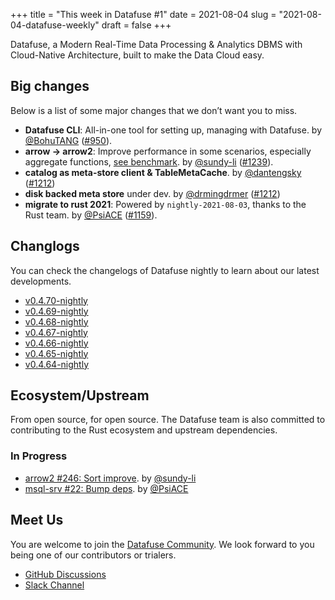 +++
title = "This week in Datafuse #1"
date = 2021-08-04
slug = "2021-08-04-datafuse-weekly"
draft = false
+++

Datafuse, a Modern Real-Time Data Processing & Analytics DBMS with Cloud-Native Architecture, built to make the Data Cloud easy.

## Big changes

Below is a list of some major changes that we don’t want you to miss.

- **Datafuse CLI**: All-in-one tool for setting up, managing with Datafuse. by [@BohuTANG](https://github.com/BohuTANG) ([#950](https://github.com/datafuselabs/datafuse/pull/950)).
- **arrow -> arrow2**: Improve performance in some scenarios, especially aggregate functions, [see benchmark](https://github.com/datafuselabs/datafuse/pull/1239#issuecomment-890861288). by [@sundy-li](https://github.com/sundy-li) ([#1239](https://github.com/datafuselabs/datafuse/pull/1239)).
- **catalog as meta-store client & TableMetaCache**. by [@dantengsky](https://github.com/dantengsky) ([#1212](https://github.com/datafuselabs/datafuse/pull/1212))
- **disk backed meta store** under dev. by [@drmingdrmer](https://github.com/drmingdrmer) ([#1212](https://github.com/datafuselabs/datafuse/pull/1248))
- **migrate to rust 2021**: Powered by `nightly-2021-08-03`, thanks to the Rust team. by [@PsiACE](https://github.com/PsiACE) ([#1159](https://github.com/datafuselabs/datafuse/pull/1159)).

## Changlogs

You can check the changelogs of Datafuse nightly to learn about our latest developments.

- [v0.4.70-nightly](https://github.com/datafuselabs/datafuse/releases/tag/v0.4.70-nightly)
- [v0.4.69-nightly](https://github.com/datafuselabs/datafuse/releases/tag/v0.4.69-nightly)
- [v0.4.68-nightly](https://github.com/datafuselabs/datafuse/releases/tag/v0.4.68-nightly)
- [v0.4.67-nightly](https://github.com/datafuselabs/datafuse/releases/tag/v0.4.67-nightly)
- [v0.4.66-nightly](https://github.com/datafuselabs/datafuse/releases/tag/v0.4.66-nightly)
- [v0.4.65-nightly](https://github.com/datafuselabs/datafuse/releases/tag/v0.4.65-nightly)
- [v0.4.64-nightly](https://github.com/datafuselabs/datafuse/releases/tag/v0.4.64-nightly)

## Ecosystem/Upstream

From open source, for open source. The Datafuse team is also committed to contributing to the Rust ecosystem and upstream dependencies.

### In Progress 

- [arrow2 #246: Sort improve](https://github.com/jorgecarleitao/arrow2/pull/246). by [@sundy-li](https://github.com/sundy-li)
- [msql-srv #22: Bump deps](https://github.com/jonhoo/msql-srv/pull/22). by [@PsiACE](https://github.com/PsiACE/)

## Meet Us

You are welcome to join the [Datafuse Community](https://github.com/datafuselabs/). We look forward to you being one of our contributors or trialers.

- [GitHub Discussions](https://github.com/datafuselabs/datafuse/discussions)
- [Slack Channel](https://link.databend.rs/join-slack)
